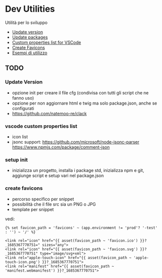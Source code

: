 # Dev Utilities

Utilità per lo sviluppo


* [Update version](docs/update-version.md)
* [Update packages](docs/update-packages.md)
* [Custom properties list for VSCode](docs/custom-properties-list.md)
* [Create Favicons](docs/create-favicons.md)
* [Esempi di utilizzo](docs/esempi-utilizzo.md)


## TODO

### Update Version
* opzione init per creare il file cfg (condivisa con tutti gli script che ne fanno uso)
* opzione per non aggiornare html e twig ma solo package.json, anche se configurati
* https://github.com/natemoo-re/clack

### vscode custom properties list
* icon list
* jsonc support: https://github.com/microsoft/node-jsonc-parser https://www.npmjs.com/package/comment-json

### setup init
* inizializza un progetto, installa i package std, inizializza npm e git, aggiunge script e setup vari nel package.json

###  create favicons
* percorso specifico per snippet
* possibilità che il file src sia un PNG o JPG
* template per snippet

vedi:

```twig
{% set favicon_path = 'favicons' ~ (app.environment != 'prod'? '-test' : '') ~ '/' %}

<link rel="icon" href="{{ asset(favicon_path ~ 'favicon.ico') }}?_1685367770751=" sizes="any">
<link rel="icon" href="{{ asset(favicon_path ~ 'favicon.svg') }}?_1685367770751" type="image/svg+xml">
<link rel="apple-touch-icon" href="{{ asset(favicon_path ~ 'apple-touch-icon.png') }}?_1685367770751">
<link rel="manifest" href="{{ asset(favicon_path ~ 'manifest.webmanifest') }}?_1685367770751">

```

